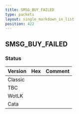```yaml
---
title: SMSG_BUY_FAILED
type: packets
layout: single_markdown_in_list
position: 422
---
```


## SMSG_BUY_FAILED

### Status

Version | Hex | Comment
---------- | ---------- | ---------- 
Classic |  |  
TBC |  |  
WotLK |  |  
Cata |  |  
